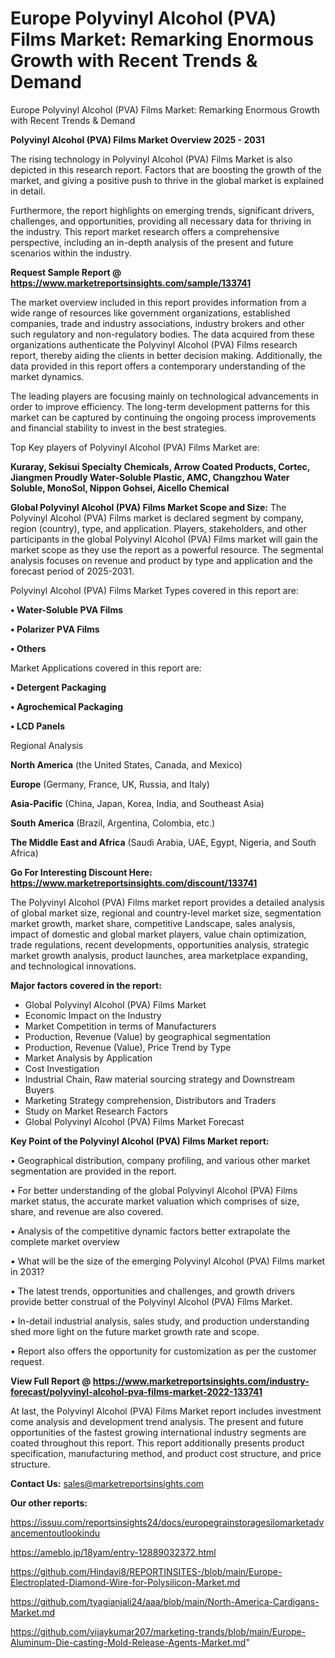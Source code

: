 # Europe Polyvinyl Alcohol (PVA) Films Market: Remarking Enormous Growth with Recent Trends & Demand
 Europe Polyvinyl Alcohol (PVA) Films Market: Remarking Enormous Growth with Recent Trends & Demand

<Strong> Polyvinyl Alcohol (PVA) Films Market Overview 2025 - 2031</strong>

The rising technology in Polyvinyl Alcohol (PVA) Films Market is also depicted in this research report. Factors that are boosting the growth of the market, and giving a positive push to thrive in the global market is explained in detail.

Furthermore, the report highlights on emerging trends, significant drivers, challenges, and opportunities, providing all necessary data for thriving in the industry. This report market research offers a comprehensive perspective, including an in-depth analysis of the present and future scenarios within the industry.

<strong>Request Sample Report @ <a href=https://www.marketreportsinsights.com/sample/133741>https://www.marketreportsinsights.com/sample/133741</a></strong>

The market overview included in this report provides information from a wide range of resources like government organizations, established companies, trade and industry associations, industry brokers and other such regulatory and non-regulatory bodies. The data acquired from these organizations authenticate the Polyvinyl Alcohol (PVA) Films research report, thereby aiding the clients in better decision making. Additionally, the data provided in this report offers a contemporary understanding of the market dynamics.

The leading players are focusing mainly on technological advancements in order to improve efficiency. The long-term development patterns for this market can be captured by continuing the ongoing process improvements and financial stability to invest in the best strategies.

Top Key players of Polyvinyl Alcohol (PVA) Films Market are:

<strong>Kuraray, Sekisui Specialty Chemicals, Arrow Coated Products, Cortec, Jiangmen Proudly Water-Soluble Plastic, AMC, Changzhou Water Soluble, MonoSol, Nippon Gohsei, Aicello Chemical</strong>

<strong><b>Global Polyvinyl Alcohol (PVA) Films Market Scope and Size:</b></strong>
The Polyvinyl Alcohol (PVA) Films market is declared segment by company, region (country), type, and application. Players, stakeholders, and other participants in the global Polyvinyl Alcohol (PVA) Films market will gain the market scope as they use the report as a powerful resource. The segmental analysis focuses on revenue and product by type and application and the forecast period of 2025-2031.

Polyvinyl Alcohol (PVA) Films Market Types covered in this report are:

<strong>• Water-Soluble PVA Films

• Polarizer PVA Films

• Others</strong>

Market Applications covered in this report are:

<strong>• Detergent Packaging

• Agrochemical Packaging

• LCD Panels</strong> 

Regional Analysis

<strong>North America</strong> (the United States, Canada, and Mexico)

<strong>Europe</strong> (Germany, France, UK, Russia, and Italy)

<strong>Asia-Pacific</strong> (China, Japan, Korea, India, and Southeast Asia)

<strong>South America</strong> (Brazil, Argentina, Colombia, etc.)

<strong>The Middle East and Africa</strong> (Saudi Arabia, UAE, Egypt, Nigeria, and South Africa)

<strong>Go For Interesting Discount Here: <a href=https://www.marketreportsinsights.com/discount/133741>https://www.marketreportsinsights.com/discount/133741</a></strong>

The Polyvinyl Alcohol (PVA) Films market report provides a detailed analysis of global market size, regional and country-level market size, segmentation market growth, market share, competitive Landscape, sales analysis, impact of domestic and global market players, value chain optimization, trade regulations, recent developments, opportunities analysis, strategic market growth analysis, product launches, area marketplace expanding, and technological innovations.

<strong><b>Major factors covered in the report:</b></strong>
<ul>
  <li>Global Polyvinyl Alcohol (PVA) Films Market </li>
  <li>Economic Impact on the Industry</li>
  <li>Market Competition in terms of Manufacturers</li>
  <li>Production, Revenue (Value) by geographical segmentation</li>
  <li>Production, Revenue (Value), Price Trend by Type</li>
  <li>Market Analysis by Application</li>
  <li>Cost Investigation</li>
  <li>Industrial Chain, Raw material sourcing strategy and Downstream Buyers</li>
  <li>Marketing Strategy comprehension, Distributors and Traders</li>
  <li>Study on Market Research Factors</li>
  <li>Global Polyvinyl Alcohol (PVA) Films Market Forecast</li>
</ul>

<strong><b>Key Point of the Polyvinyl Alcohol (PVA) Films Market report:</b></strong>

• Geographical distribution, company profiling, and various other market segmentation are provided in the report.

• For better understanding of the global Polyvinyl Alcohol (PVA) Films market status, the accurate market valuation which comprises of size, share, and revenue are also covered.

• Analysis of the competitive dynamic factors better extrapolate the complete market overview

• What will be the size of the emerging Polyvinyl Alcohol (PVA) Films market in 2031?

• The latest trends, opportunities and challenges, and growth drivers provide better construal of the Polyvinyl Alcohol (PVA) Films Market.

• In-detail industrial analysis, sales study, and production understanding shed more light on the future market growth rate and scope.

• Report also offers the opportunity for customization as per the customer request.

<strong><b>View Full Report @ <a href=https://www.marketreportsinsights.com/industry-forecast/polyvinyl-alcohol-pva-films-market-2022-133741>https://www.marketreportsinsights.com/industry-forecast/polyvinyl-alcohol-pva-films-market-2022-133741</a></b></strong>


At last, the Polyvinyl Alcohol (PVA) Films Market report includes investment come analysis and development trend analysis. The present and future opportunities of the fastest growing international industry segments are coated throughout this report. This report additionally presents product specification, manufacturing method, and product cost structure, and price structure.

<strong>Contact Us:</strong>
sales@marketreportsinsights.com

<strong>Our other reports:</strong>

<a href=https://issuu.com/reportsinsights24/docs/europegrainstoragesilomarketadvancementoutlookindu>https://issuu.com/reportsinsights24/docs/europegrainstoragesilomarketadvancementoutlookindu</a>

<a href=https://ameblo.jp/18yam/entry-12889032372.html>https://ameblo.jp/18yam/entry-12889032372.html</a>

<a href=https://github.com/Hindavi8/REPORTINSITES-/blob/main/Europe-Electroplated-Diamond-Wire-for-Polysilicon-Market.md>https://github.com/Hindavi8/REPORTINSITES-/blob/main/Europe-Electroplated-Diamond-Wire-for-Polysilicon-Market.md</a>

<a href=https://github.com/tyagianjali24/aaa/blob/main/North-America-Cardigans-Market.md>https://github.com/tyagianjali24/aaa/blob/main/North-America-Cardigans-Market.md</a>

<a href=https://github.com/vijaykumar207/marketing-trands/blob/main/Europe-Aluminum-Die-casting-Mold-Release-Agents-Market.md>https://github.com/vijaykumar207/marketing-trands/blob/main/Europe-Aluminum-Die-casting-Mold-Release-Agents-Market.md</a>"
